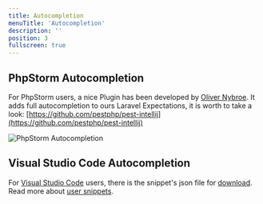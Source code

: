 ```yaml
---
title: Autocompletion
menuTitle: 'Autocompletion'
description: ''
position: 3
fullscreen: true
---
```


## PhpStorm Autocompletion

For PhpStorm users, a nice Plugin has been developed by [Oliver Nybroe](https://github.com/olivernybroe). It adds full autocompletion to ours Laravel Expectations, it is worth to take a look: [https://github.com/pestphp/pest-intellij](https://github.com/pestphp/pest-intellij)

![](https://raw.githubusercontent.com/defstudio/pest-plugin-laravel-expectations-docs/main/static/docs/phpstorm-autocompletion.png "PhpStorm Autocompletion")

## Visual Studio Code Autocompletion

For [Visual Studio Code](https://code.visualstudio.com/) users, there is the snippet's json file for [download](defstudio.code-snippets). Read more about [user snippets](https://code.visualstudio.com/docs/editor/userdefinedsnippets).


